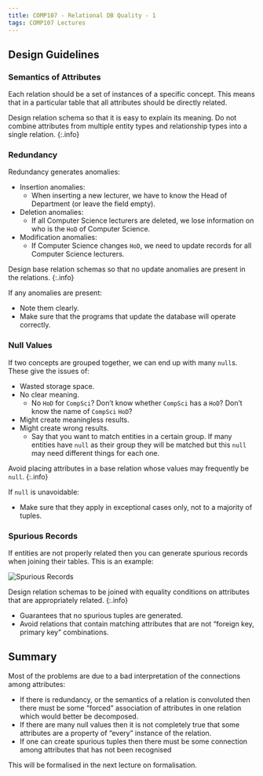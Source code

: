 ```yaml
---
title: COMP107 - Relational DB Quality - 1
tags: COMP107 Lectures
---
```

## Design Guidelines
### Semantics of Attributes
Each relation should be a set of instances of a specific concept. This means that in a particular table that all attributes should be directly related.

Design relation schema so that it is easy to explain its meaning. Do not combine attributes from multiple entity types and relationship types into a single relation.
{:.info}

### Redundancy
Redundancy generates anomalies:

* Insertion anomalies:
	* When inserting a new lecturer, we have to know the Head of Department (or leave the field empty).
* Deletion anomalies: 
	* If all Computer Science lecturers are deleted, we lose information on who is the `HoD` of Computer Science.
* Modification anomalies:
	* If Computer Science changes `HoD`, we need to update records for all Computer Science lecturers.

Design base relation schemas so that no update anomalies are present in the relations.
{:.info}

If any anomalies are present:

* Note them clearly.
* Make sure that the programs that update the database will operate correctly.

### Null Values
If two concepts are grouped together, we can end up with many `null`s. These give the issues of:

* Wasted storage space.
* No clear meaning.
	* No `HoD` for `CompSci`? Don’t know whether `CompSci` has a `HoD`? Don’t know the name of `CompSci` `HoD`?
* Might create meaningless results.
* Might create wrong results.
	* Say that you want to match entities in a certain group. If many entities have `null` as their group they will be matched but this `null` may need different things for each one.
	
Avoid placing attributes in a base relation whose values may frequently be `null`.
{:.info}

If `null` is unavoidable:

* Make sure that they apply in exceptional cases only, not to a majority of tuples.

### Spurious Records
If entities are not properly related then you can generate spurious records when joining their tables. This is an example:

![Spurious Records]({{site.baseurl}}/assets/comp107/lectures/2020-12-09-1-1.png)

Design relation schemas to be joined with equality conditions on attributes that are appropriately related.
{:.info}

* Guarantees that no spurious tuples are generated.
* Avoid relations that contain matching attributes that are not “foreign key, primary key” combinations.

## Summary
Most of the problems are due to a bad interpretation of the connections among attributes:

* If there is redundancy, or the semantics of a relation is convoluted then there must be some “forced” association of attributes in one relation which would better be decomposed.
* If there are many null values then it is not completely true that some attributes are a property of “every” instance of the relation.
* If one can create spurious tuples then there must be some connection among attributes that has not been recognised

This will be formalised in the next lecture on formalisation.